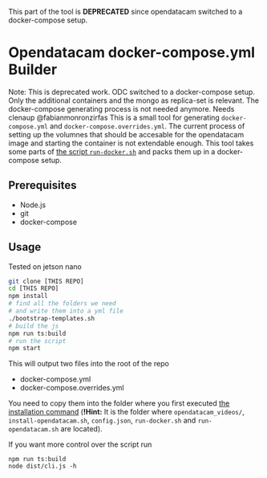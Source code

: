 This part of the tool is **DEPRECATED** since opendatacam switched to a docker-compose setup.


# Opendatacam docker-compose.yml Builder

Note: This is deprecated work. ODC switched to a docker-compose setup. Only the additional containers and the mongo as replica-set is relevant. The docker-compose generating process is not needed anymore. Needs clenaup @fabianmonronzirfas
This is a small tool for generating `docker-compose.yml` and `docker-compose.overrides.yml`. The current process of setting up the volumnes that should be accesable for the opendatacam image and starting the container is not extendable enough. This tool takes some parts of [the script `run-docker.sh`](https://raw.githubusercontent.com/opendatacam/opendatacam/master/docker/run-jetson/run-docker.sh) and packs them up in a docker-compose setup.

## Prerequisites

- Node.js
- git
- docker-compose

## Usage

Tested on jetson nano

```bash
git clone [THIS REPO]
cd [THIS REPO]
npm install
# find all the folders we need
# and write them into a yml file
./bootstrap-templates.sh
# build the js
npm run ts:build
# run the script
npm start
```

This will output two files into the root of the repo

- docker-compose.yml
- docker-compose.overrides.yml

You need to copy them into the folder where you first executed [the installation command](https://github.com/opendatacam/opendatacam#2-install-and-start-opendatacam-) (**!Hint:** It is the folder where `opendatacam_videos/`, `install-opendatacam.sh`, `config.json`, `run-docker.sh` and `run-opendatacam.sh` are located).

If you want more control over the script run

```
npm run ts:build
node dist/cli.js -h

```
